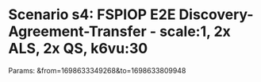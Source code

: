 # Scenario s4: FSPIOP E2E Discovery-Agreement-Transfer - scale:1, 2x ALS, 2x QS, k6vu:30
Params: &from=1698633349268&to=1698633809948

